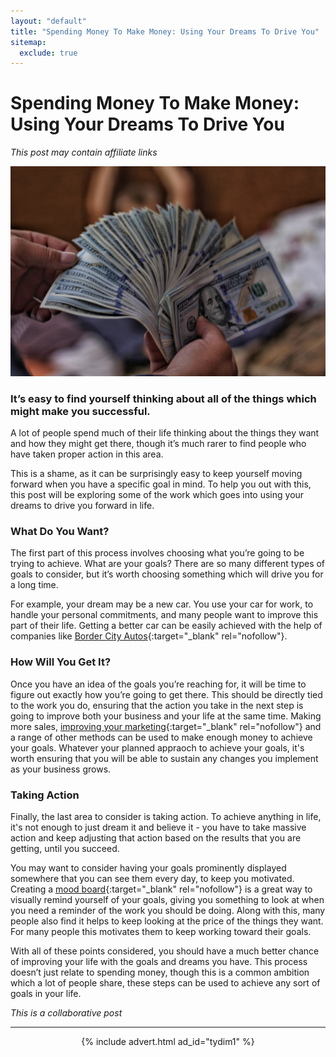 ```yaml
---
layout: "default"
title: "Spending Money To Make Money: Using Your Dreams To Drive You"
sitemap:
  exclude: true
---
```

# Spending Money To Make Money: Using Your Dreams To Drive You
*This post may contain affiliate links*

<center>
    <img src='/i/2020/2020posts/spending-money-to-make-money.jpg' alt='hand full of dollar bills'>
</center>

### It’s easy to find yourself thinking about all of the things which might make you successful. 
A lot of people spend much of their life thinking about the things they want and how they might get there, though it’s much rarer to find people who have taken proper action in this area. 

This is a shame, as it can be surprisingly easy to keep yourself moving forward when you have a specific goal in mind. To help you out with this, this post will be exploring some of the work which goes into using your dreams to drive you forward in life.

### What Do You Want?
The first part of this process involves choosing what you’re going to be trying to achieve. What are your goals? There are so many different types of goals to consider, but it’s worth choosing something which will drive you for a long time. 

For example, your dream may be a new car. You use your car for work, to handle your personal commitments, and many people want to improve this part of their life. Getting a better car can be easily achieved with the help of companies like [Border City Autos](https://www.bordercityautos.co.uk/finance.php){:target="_blank" rel="nofollow"}.

### How Will You Get It?
Once you have an idea of the goals you’re reaching for, it will be time to figure out exactly how you’re going to get there. This should be directly tied to the work you do, ensuring that the action you take in the next step is going to improve both your business and your life at the same time. Making more sales, [improving your marketing](https://blog.topohq.com/marketing-skills-the-10-skills-essential-to-a-successful-career/){:target="_blank" rel="nofollow"} and a range of other methods can be used to make enough money to achieve your goals. Whatever your planned appraoch to achieve your goals, it's worth ensuring that you will be able to sustain any changes you implement as your business grows.

### Taking Action
Finally, the last area to consider is taking action. To achieve anything in life, it's not enough to just dream it and believe it - you have to take massive action and keep adjusting that action based on the results that you are getting, until you succeed.

You may want to consider having your goals prominently displayed somewhere that you can see them every day, to keep you motivated. Creating a [mood board](https://milanote.com/guide/create-better-moodboards){:target="_blank" rel="nofollow"} is a great way to visually remind yourself of your goals, giving you something to look at when you need a reminder of the work you should be doing. Along with this, many people also find it helps to keep looking at the price of the things they want. For many people this motivates them to keep working toward their goals.

With all of these points considered, you should have a much better chance of improving your life with the goals and dreams you have. This process doesn’t just relate to spending money, though this is a common ambition which a lot of people share, these steps can be used to achieve any sort of goals in your life.

*This is a collaborative post*

***

<!-- START ADVERTISER: Turn Your Dreams Into Money -->
<center>
{% include advert.html ad_id="tydim1" %}
</center>
<!-- END ADVERTISER: Turn Your Dreams Into Money -->












